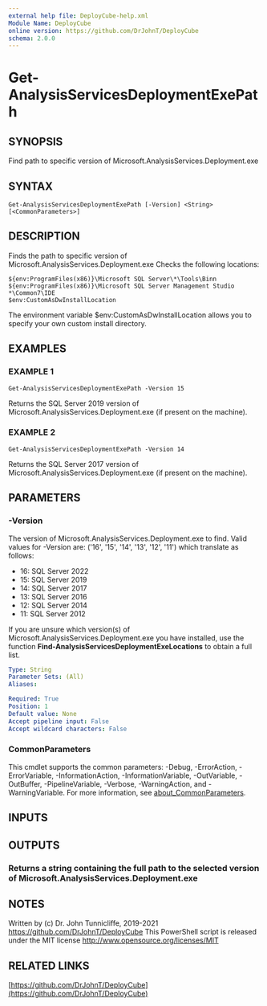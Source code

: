 ```yaml
---
external help file: DeployCube-help.xml
Module Name: DeployCube
online version: https://github.com/DrJohnT/DeployCube
schema: 2.0.0
---
```


# Get-AnalysisServicesDeploymentExePath

## SYNOPSIS
Find path to specific version of Microsoft.AnalysisServices.Deployment.exe

## SYNTAX

```
Get-AnalysisServicesDeploymentExePath [-Version] <String> [<CommonParameters>]
```

## DESCRIPTION
Finds the path to specific version of Microsoft.AnalysisServices.Deployment.exe
Checks the following locations: 

    ${env:ProgramFiles(x86)}\Microsoft SQL Server\*\Tools\Binn
    ${env:ProgramFiles(x86)}\Microsoft SQL Server Management Studio *\Common7\IDE
    $env:CustomAsDwInstallLocation

The environment variable $env:CustomAsDwInstallLocation allows you to specify your own custom install directory.

## EXAMPLES

### EXAMPLE 1
```
Get-AnalysisServicesDeploymentExePath -Version 15
```

Returns the SQL Server 2019 version of Microsoft.AnalysisServices.Deployment.exe (if present on the machine).

### EXAMPLE 2
```
Get-AnalysisServicesDeploymentExePath -Version 14
```

Returns the SQL Server 2017 version of Microsoft.AnalysisServices.Deployment.exe (if present on the machine).

## PARAMETERS

### -Version
The version of Microsoft.AnalysisServices.Deployment.exe to find.
Valid values for -Version are: ('16', '15', '14', '13', '12', '11') which translate as follows:

* 16: SQL Server 2022
* 15: SQL Server 2019
* 14: SQL Server 2017
* 13: SQL Server 2016
* 12: SQL Server 2014
* 11: SQL Server 2012

If you are unsure which version(s) of Microsoft.AnalysisServices.Deployment.exe you have installed, use the function **Find-AnalysisServicesDeploymentExeLocations** to obtain a full list.

```yaml
Type: String
Parameter Sets: (All)
Aliases:

Required: True
Position: 1
Default value: None
Accept pipeline input: False
Accept wildcard characters: False
```

### CommonParameters
This cmdlet supports the common parameters: -Debug, -ErrorAction, -ErrorVariable, -InformationAction, -InformationVariable, -OutVariable, -OutBuffer, -PipelineVariable, -Verbose, -WarningAction, and -WarningVariable. For more information, see [about_CommonParameters](http://go.microsoft.com/fwlink/?LinkID=113216).

## INPUTS

## OUTPUTS

### Returns a string containing the full path to the selected version of Microsoft.AnalysisServices.Deployment.exe
## NOTES
Written by (c) Dr.
John Tunnicliffe, 2019-2021 https://github.com/DrJohnT/DeployCube
This PowerShell script is released under the MIT license http://www.opensource.org/licenses/MIT

## RELATED LINKS

[https://github.com/DrJohnT/DeployCube](https://github.com/DrJohnT/DeployCube)

